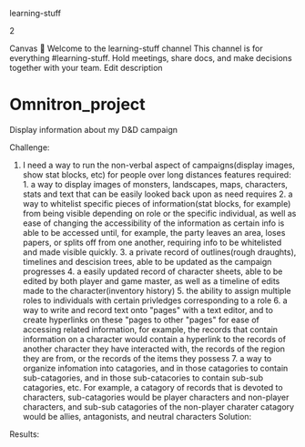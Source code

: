 learning-stuff


2



Canvas
👋 Welcome to the learning-stuff channel
This channel is for everything #learning-stuff. Hold meetings, share docs, and make decisions together with your team. Edit description

# Omnitron_project
Display information about my D&D campaign 

Challenge:
1. I need a way to run the non-verbal aspect of campaigns(display images, show stat blocks, etc) for people over long distances
    features required: 
        1. a way to display images of monsters, landscapes, maps, characters, stats and text that can be easily looked back upon as need requires
        2. a way to whitelist specific pieces of information(stat blocks, for example) from being visible depending on role or the specific individual, as well as ease of changing the accessibility of the information as certain info is able to be accessed until, for example, the party leaves an area, loses papers, or splits off from one another, requiring info to be whitelisted and made visible quickly. 
        3. a private record of outlines(rough draughts), timelines and descision trees, able to be updated as the campaign progresses
        4. a easily updated record of character sheets, able to be edited by both player and game master, as well as a timeline of edits made to the character(inventory history)
        5. the ability to assign multiple roles to individuals with certain privledges corresponding to a role
        6. a way to write and record text onto "pages" with a text editor, and to create hyperlinks on these "pages to other "pages" for ease of accessing related information, for example, the records that contain information on a character would contain a hyperlink to the records of another character they have interacted with, the records of the region they are from, or the records of the items they possess
        7. a way to organize infomation into catagories, and in those catagories to contain sub-catagories, and in those sub-catacories to contain sub-sub catagories, etc. For example, a catagory of records that is devoted to characters, sub-catagories would be player characters and non-player characters, and sub-sub catagories of the non-player charater catagory would be allies, antagonists, and neutral characters
Solution:

Results:
